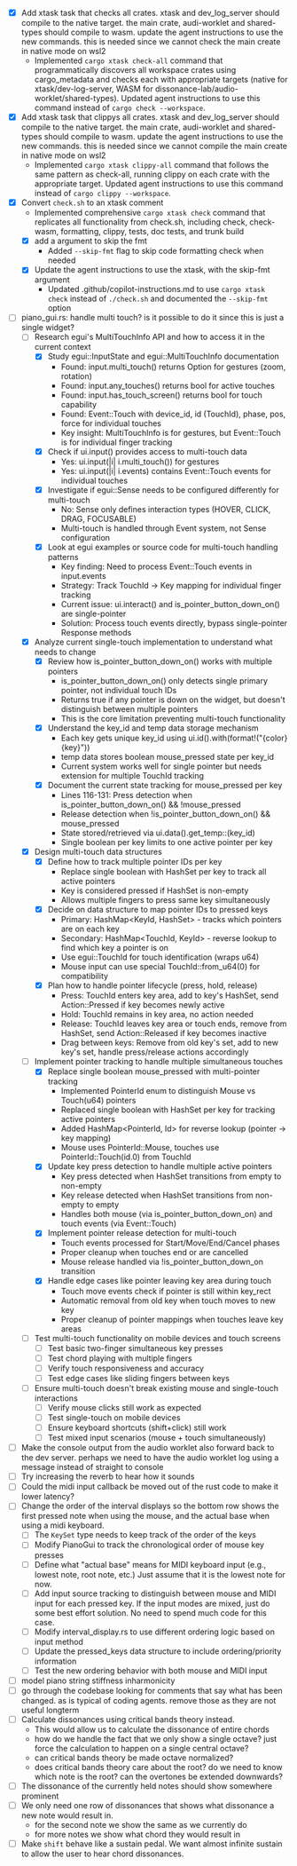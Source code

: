 - [x] Add xtask task that checks all crates. xtask and dev_log_server should compile to the native target. the main crate, audi-worklet and shared-types should compile to wasm. update the agent instructions to use the new commands. this is needed since we cannot check the main create in native mode on wsl2
  - Implemented `cargo xtask check-all` command that programmatically discovers all workspace crates using cargo_metadata and checks each with appropriate targets (native for xtask/dev-log-server, WASM for dissonance-lab/audio-worklet/shared-types). Updated agent instructions to use this command instead of `cargo check --workspace`.
- [x] Add xtask task that clippys all crates. xtask and dev_log_server should compile to the native target. the main crate, audi-worklet and shared-types should compile to wasm. update the agent instructions to use the new commands. this is needed since we cannot compile the main create in native mode on wsl2
  - Implemented `cargo xtask clippy-all` command that follows the same pattern as check-all, running clippy on each crate with the appropriate target. Updated agent instructions to use this command instead of `cargo clippy --workspace`.
- [x] Convert `check.sh` to an xtask comment
  - Implemented comprehensive `cargo xtask check` command that replicates all functionality from check.sh, including check, check-wasm, formatting, clippy, tests, doc tests, and trunk build
  - [x] add a argument to skip the fmt
    - Added `--skip-fmt` flag to skip code formatting check when needed
  - [x] Update the agent instructions to use the xtask, with the skip-fmt argument
    - Updated .github/copilot-instructions.md to use `cargo xtask check` instead of `./check.sh` and documented the `--skip-fmt` option
- [ ] piano_gui.rs: handle multi touch? is it possible to do it since this is just a single widget?
  - [ ] Research egui's MultiTouchInfo API and how to access it in the current context
    - [x] Study egui::InputState and egui::MultiTouchInfo documentation
      - Found: input.multi_touch() returns Option<MultiTouchInfo> for gestures (zoom, rotation)
      - Found: input.any_touches() returns bool for active touches
      - Found: input.has_touch_screen() returns bool for touch capability
      - Found: Event::Touch with device_id, id (TouchId), phase, pos, force for individual touches
      - Key insight: MultiTouchInfo is for gestures, but Event::Touch is for individual finger tracking
    - [x] Check if ui.input() provides access to multi-touch data
      - Yes: ui.input(|i| i.multi_touch()) for gestures
      - Yes: ui.input(|i| i.events) contains Event::Touch events for individual touches
    - [x] Investigate if egui::Sense needs to be configured differently for multi-touch
      - No: Sense only defines interaction types (HOVER, CLICK, DRAG, FOCUSABLE)
      - Multi-touch is handled through Event system, not Sense configuration
    - [x] Look at egui examples or source code for multi-touch handling patterns
      - Key finding: Need to process Event::Touch events in input.events
      - Strategy: Track TouchId -> Key mapping for individual finger tracking
      - Current issue: ui.interact() and is_pointer_button_down_on() are single-pointer
      - Solution: Process touch events directly, bypass single-pointer Response methods
  - [x] Analyze current single-touch implementation to understand what needs to change
    - [x] Review how is_pointer_button_down_on() works with multiple pointers
      - is_pointer_button_down_on() only detects single primary pointer, not individual touch IDs
      - Returns true if any pointer is down on the widget, but doesn't distinguish between multiple pointers
      - This is the core limitation preventing multi-touch functionality
    - [x] Understand the key_id and temp data storage mechanism
      - Each key gets unique key_id using ui.id().with(format!("{color}{key}"))
      - temp data stores boolean mouse_pressed state per key_id
      - Current system works well for single pointer but needs extension for multiple TouchId tracking
    - [x] Document the current state tracking for mouse_pressed per key
      - Lines 116-131: Press detection when is_pointer_button_down_on() && !mouse_pressed
      - Release detection when !is_pointer_button_down_on() && mouse_pressed
      - State stored/retrieved via ui.data().get_temp::<bool>(key_id)
      - Single boolean per key limits to one active pointer per key
  - [x] Design multi-touch data structures
    - [x] Define how to track multiple pointer IDs per key
      - Replace single boolean with HashSet<TouchId> per key to track all active pointers
      - Key is considered pressed if HashSet is non-empty
      - Allows multiple fingers to press same key simultaneously
    - [x] Decide on data structure to map pointer IDs to pressed keys
      - Primary: HashMap<KeyId, HashSet<TouchId>> - tracks which pointers are on each key
      - Secondary: HashMap<TouchId, KeyId> - reverse lookup to find which key a pointer is on
      - Use egui::TouchId for touch identification (wraps u64)
      - Mouse input can use special TouchId::from_u64(0) for compatibility
    - [x] Plan how to handle pointer lifecycle (press, hold, release)
      - Press: TouchId enters key area, add to key's HashSet, send Action::Pressed if key becomes newly active
      - Hold: TouchId remains in key area, no action needed
      - Release: TouchId leaves key area or touch ends, remove from HashSet, send Action::Released if key becomes inactive
      - Drag between keys: Remove from old key's set, add to new key's set, handle press/release actions accordingly
  - [ ] Implement pointer tracking to handle multiple simultaneous touches
    - [x] Replace single boolean mouse_pressed with multi-pointer tracking
      - Implemented PointerId enum to distinguish Mouse vs Touch(u64) pointers
      - Replaced single boolean with HashSet<PointerId> per key for tracking active pointers
      - Added HashMap<PointerId, Id> for reverse lookup (pointer -> key mapping)
      - Mouse uses PointerId::Mouse, touches use PointerId::Touch(id.0) from TouchId
    - [x] Update key press detection to handle multiple active pointers
      - Key press detected when HashSet transitions from empty to non-empty
      - Key release detected when HashSet transitions from non-empty to empty
      - Handles both mouse (via is_pointer_button_down_on) and touch events (via Event::Touch)
    - [x] Implement pointer release detection for multi-touch
      - Touch events processed for Start/Move/End/Cancel phases
      - Proper cleanup when touches end or are cancelled
      - Mouse release handled via !is_pointer_button_down_on transition
    - [x] Handle edge cases like pointer leaving key area during touch
      - Touch move events check if pointer is still within key_rect
      - Automatic removal from old key when touch moves to new key
      - Proper cleanup of pointer mappings when touches leave key areas
  - [ ] Test multi-touch functionality on mobile devices and touch screens
    - [ ] Test basic two-finger simultaneous key presses
    - [ ] Test chord playing with multiple fingers
    - [ ] Verify touch responsiveness and accuracy
    - [ ] Test edge cases like sliding fingers between keys
  - [ ] Ensure multi-touch doesn't break existing mouse and single-touch interactions
    - [ ] Verify mouse clicks still work as expected
    - [ ] Test single-touch on mobile devices
    - [ ] Ensure keyboard shortcuts (shift+click) still work
    - [ ] Test mixed input scenarios (mouse + touch simultaneously)
- [ ] Make the console output from the audio worklet also forward back to the dev server. perhaps we need to have the audio worklet log using a message instead of straight to console
- [ ] Try increasing the reverb to hear how it sounds
- [ ] Could the midi input callback be moved out of the rust code to make it lower latency?
- [ ] Change the order of the interval displays so the bottom row shows the first pressed note when using the mouse, and the actual base when using a midi keyboard.
  - [ ] The `KeySet` type needs to keep track of the order of the keys
  - [ ] Modify PianoGui to track the chronological order of mouse key presses
  - [ ] Define what "actual base" means for MIDI keyboard input (e.g., lowest note, root note, etc.) Just assume that it is the lowest note for now.
  - [ ] Add input source tracking to distinguish between mouse and MIDI input for each pressed key. If the input modes are mixed, just do some best effort solution. No need to spend much code for this case.
  - [ ] Modify interval_display.rs to use different ordering logic based on input method
  - [ ] Update the pressed_keys data structure to include ordering/priority information
  - [ ] Test the new ordering behavior with both mouse and MIDI input
- [ ] model piano string stiffness inharmonicity
- [ ] go through the codebase looking for comments that say what has been changed. as is typical of coding agents. remove those as they are not useful longterm
- [ ] Calculate dissonances using critical bands theory instead.
    - This would allow us to calculate the dissonance of entire chords
    - how do we handle the fact that we only show a single octave? just force the calculation to happen on a single central octave?
    - can critical bands theory be made octave normalized?
    - does critical bands theory care about the root? do we need to know which note is the root? can the overtones be extended downwards?
- [ ] The dissonance of the currently held notes should show somewhere prominent
- [ ] We only need one row of dissonances that shows what dissonance a new note would result in.
    - for the second note we show the same as we currently do
    - for more notes we show what chord they would result in
- [ ] Make `shift` behave like a sustain pedal. We want almost infinite sustain to allow the user to hear chord dissonances.
